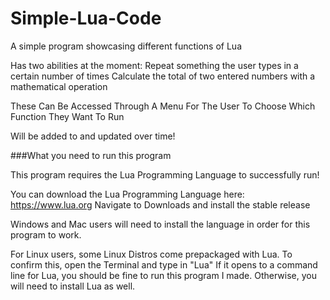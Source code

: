 # Simple-Lua-Code
A simple program showcasing different functions of Lua

Has two abilities at the moment:
Repeat something the user types in a certain number of times
Calculate the total of two entered numbers with a mathematical operation

These Can Be Accessed Through A Menu For The User To Choose Which Function They Want To Run

Will be added to and updated over time!

###What you need to run this program

This program requires the Lua Programming Language to successfully run! 

You can download the Lua Programming Language here: https://www.lua.org
Navigate to Downloads and install the stable release

Windows and Mac users will need to install the language in order for this program to work.

For Linux users, some Linux Distros come prepackaged with Lua. To confirm this, open the Terminal and type in "Lua"
If it opens to a command line for Lua, you should be fine to run this program I made. Otherwise, you will need to install Lua as well.
